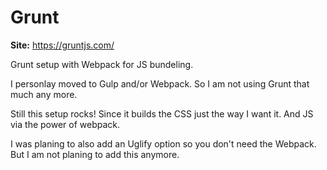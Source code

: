 # Grunt

**Site:** https://gruntjs.com/

Grunt setup with Webpack for JS bundeling.

I personlay moved to Gulp and/or Webpack.
So I am not using Grunt that much any more.

Still this setup rocks!
Since it builds the CSS just the way I want it.
And JS via the power of webpack.

I was planing to also add an Uglify option so you don't need the Webpack.
But I am not planing to add this anymore.
